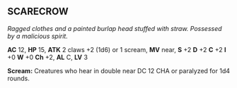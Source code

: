 ## SCARECROW

_Ragged clothes and a painted burlap head stuffed with straw. Possessed by a malicious spirit._

**AC** 12, **HP** 15, **ATK** 2 claws +2 (1d6) or 1 scream, **MV** near, **S** +2 **D** +2 **C** +2 **I** +0 **W** +0 **Ch** +2, **AL** C, **LV** 3

**Scream:** Creatures who hear in double near DC 12 CHA or paralyzed for 1d4 rounds.

